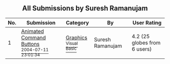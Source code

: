 ﻿<div align="center">

## All Submissions by Suresh Ramanujam

</div>

No.  | Submission | Category | By   | User Rating
---- | ---------- | -------- | ---- | -----------
1 | [Animated Command Buttons<br /><sup>2004-07-11 23:01:34</sup>](https://github.com/Planet-Source-Code/suresh-ramanujam-animated-command-buttons__1-55222) | [Graphics<br /><sup>Visual Basic</sup>](../ByCategory/graphics__1-46.md) | Suresh Ramanujam | 4.2 (25 globes from 6 users)
